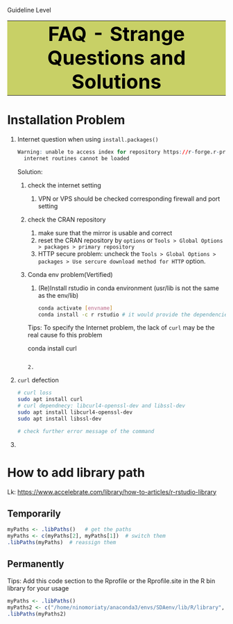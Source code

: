 Guideline Level

<table><tr><td  style="background: #C8D066 !important;"><center><font style="font-size:45px; color:black !important;"><b>
    FAQ - Strange Questions and Solutions
    </b></font></center></td></tr></table>

# Installation Problem

1. Internet question when using `install.packages()`

   ```r
   Warning: unable to access index for repository https://r-forge.r-project.org/src/contrib:
     internet routines cannot be loaded
   ```

   Solution:

   1. check the internet setting

      1. VPN or VPS should be checked corresponding firewall and port setting

   2. check the CRAN repository

      1. make sure that the mirror is usable and correct
      2. reset the CRAN repository by `options` or `Tools > Global Options > packages > primary repository `
      3. HTTP secure problem: uncheck the `Tools > Global Options > packages > Use sercure download method for HTTP` option.

   3. Conda env problem(Vertified)

      1. (Re)Install rstudio in conda environment (usr/lib is not the same as the env/lib)

         ```bash
         conda activate [envname]
         conda install -c r rstudio # it would provide the dependencies for the rstudio in this environment,including the internet probelm
         
         ```
      
      Tips: To specify the Internet problem, the lack of `curl` may be the real cause fo this problem 
      
      conda install curl
      
         ```
      
      2. 
         ```

2. `curl` defection

   ```bash
   # curl loss
   sudo apt install curl
   # curl dependnecy: libcurl4-openssl-dev and libssl-dev
   sudo apt install libcurl4-openssl-dev
   sudo apt install libssl-dev
   
   # check further error message of the command
   ```

3. 



# How to add library path

Lk: https://www.accelebrate.com/library/how-to-articles/r-rstudio-library

## Temporarily

```R
myPaths <- .libPaths()   # get the paths
myPaths <- c(myPaths[2], myPaths[1])  # switch them
.libPaths(myPaths)  # reassign them
```

## Permanently

Tips: Add this code section to the Rprofile or the Rprofile.site in the R bin library for your usage

```R
myPaths <- .libPaths()
myPaths2 <- c("/home/ninomoriaty/anaconda3/envs/SDAenv/lib/R/library", myPaths)
.libPaths(myPaths2)
```

